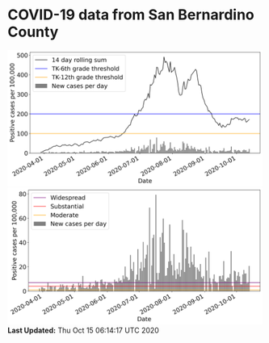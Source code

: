 # COVID-19 data from San Bernardino County
![image1](plots/graph.png)
![image2](plots/classification.png)
**Last Updated:** Thu Oct 15 06:14:17 UTC 2020